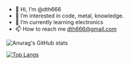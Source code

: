 - 👋 Hi, I’m @dth666
- 👀 I’m interested in code, metal, knowledge.
- 🌱 I’m currently learning electronics
- 📫 How to reach me dth666@gmail.com

![Anurag's GitHub stats](https://github-readme-stats.vercel.app/api?username=dth666&hide=contribs,prs)

[![Top Langs](https://github-readme-stats.vercel.app/api/top-langs/?username=dth666)](https://github.com/anuraghazra/github-readme-stats)


<!---

[![My Skills](https://skillicons.dev/icons?i=js,html,css,wasm)](https://skillicons.dev)
dth666/dth666 is a ✨ special ✨ repository because its `README.md` (this file) appears on your GitHub profile.
You can click the Preview link to take a look at your changes.
--->
